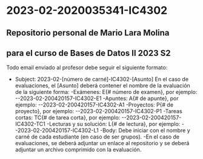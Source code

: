 # 2023-02-2020035341-IC4302
## Repositorio personal de Mario Lara Molina
## para el curso de Bases de Datos II 2023 S2

Todo email enviado al profesor debe seguir el siguiente formato:
- Subject: 2023-02-[número de carné]-IC4302-[Asunto]
En el caso de evaluaciones, el [Asunto] deberá contener el nombre de la evaluación de la siguiente forma:
-Exámenes: E{# número de examen}, por ejemplo:
--2023-02-200420157-IC4302-E1
-Apuntes: A{# de apunte}, por ejemplo:
--2023-02-200420157-IC4302-A1
-Proyectos: P{# de proyecto}, por ejemplo:
--2023-02-200420157-IC4302-P1
-Tareas cortas: TC{# de tarea corta}, por ejemplo:
--2023-02-200420157-IC4302-TC1
-Lecturas y su solución: L{# de lectura}, por ejemplo:
--2023-02-200420157-IC4302-L1
-Body: Debe iniciar con el nombre y carné de cada estudiante (en caso de ser grupos).
-En el caso de evaluaciones, se deberá adjuntar un enlace al repositorio y se deberá adjuntar un archivo comprimido con la evaluación.
